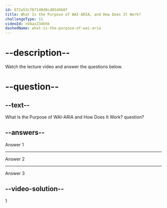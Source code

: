 ```yaml
---
id: 672a53cf67140d8cd85d4b0f
title: What Is the Purpose of WAI-ARIA, and How Does It Work?
challengeType: 11
videoId: nVAaxZ34khk
dashedName: what-is-the-purpose-of-wai-aria
---
```


# --description--

Watch the lecture video and answer the questions below.

# --question--

## --text--

What Is the Purpose of WAI-ARIA and How Does It Work? question?

## --answers--

Answer 1

---

Answer 2

---

Answer 3

## --video-solution--

1

